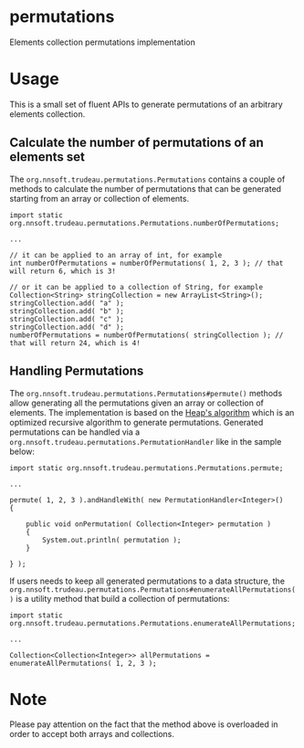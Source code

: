 permutations
=============

Elements collection permutations implementation

# Usage

This is a small set of fluent APIs to generate permutations of an arbitrary elements collection.

## Calculate the number of permutations of an elements set

The `org.nnsoft.trudeau.permutations.Permutations` contains a couple of methods to calculate the number of permutations that can be generated starting from an array or collection of elements.

```
import static org.nnsoft.trudeau.permutations.Permutations.numberOfPermutations;

...

// it can be applied to an array of int, for example
int numberOfPermutations = numberOfPermutations( 1, 2, 3 ); // that will return 6, which is 3!

// or it can be applied to a collection of String, for example
Collection<String> stringCollection = new ArrayList<String>();
stringCollection.add( "a" );
stringCollection.add( "b" );
stringCollection.add( "c" );
stringCollection.add( "d" );
numberOfPermutations = numberOfPermutations( stringCollection ); // that will return 24, which is 4!
```

## Handling Permutations

The `org.nnsoft.trudeau.permutations.Permutations#permute()` methods allow generating all the permutations given an array or collection of elements.
The implementation is based on the [Heap's algorithm](http://en.wikipedia.org/wiki/Heap%27s_algorithm) which is an optimized recursive algorithm to generate permutations.
Generated permutations can be handled via a `org.nnsoft.trudeau.permutations.PermutationHandler` like in the sample below:

```
import static org.nnsoft.trudeau.permutations.Permutations.permute;

...

permute( 1, 2, 3 ).andHandleWith( new PermutationHandler<Integer>()
{

    public void onPermutation( Collection<Integer> permutation )
    {
        System.out.println( permutation );
    }

} );
```

If users needs to keep all generated permutations to a data structure, the `org.nnsoft.trudeau.permutations.Permutations#enumerateAllPermutations()` is a utility method that build a collection of permutations:

```
import static org.nnsoft.trudeau.permutations.Permutations.enumerateAllPermutations;

...

Collection<Collection<Integer>> allPermutations = enumerateAllPermutations( 1, 2, 3 );
```

# Note

Please pay attention on the fact that the method above is overloaded in order to accept both arrays and collections.
